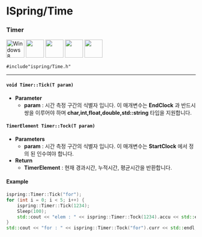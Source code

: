 ﻿# ISpring/Time


### Timer
<img src="https://i.imgur.com/ElCyyzT.png" title="Windows8" width="48">
<img src="https://i.imgur.com/d67ToiK.png" width="48">
<img src="https://i.imgur.com/O5bye0l.png" width="48">
<img src="https://i.imgur.com/XFJ2SfL.png" width="48">
<img src="https://i.imgur.com/u1NhcaW.jpg" width="48">


`#include"ispring/Time.h"`
* * *

#### `void Timer::Tick(T param)`
+ **Parameter**
	+ **param** : 시간 측정 구간의 식별자 입니다. 이 매개변수는 **EndClock** 과 반드시 쌍을 이루어야 하며 **char,int,float,double,std::string** 타입을 지원합니다.

#### `TimerElement Timer::Tock(T param)`
+ **Parameters**
	+ **param** : 시간 측정 구간의 식별자 입니다. 이 매개변수는 **StartClock** 에서 정의 된 인수여야 합니다.
+ **Return**
	+ **TimerElement** : 현재 경과시간, 누적시간, 평균시간을 반환합니다. 

#### Example
```cpp
ispring::Timer::Tick("for");
for (int i = 0; i < 5; i++) {
	ispring::Timer::Tick(1234);
	Sleep(100);
	std::cout << "elem : " << ispring::Timer::Tock(1234).accu << std::endl;
}
std::cout << "for : " << ispring::Timer::Tock("for").curr << std::endl;
```